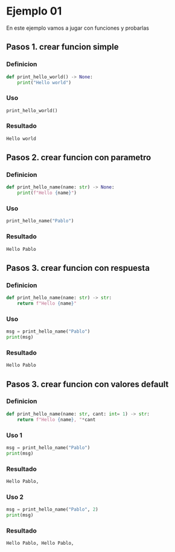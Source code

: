 # Ejemplo 01

En este ejemplo vamos a jugar con funciones y probarlas


## Pasos 1. crear funcion simple

### Definicion

```python
def print_hello_world() -> None:
    print("Hello world")
```

### Uso

```python
print_hello_world()
```

### Resultado

```python
Hello world
```

## Pasos 2. crear funcion con parametro

### Definicion

```python
def print_hello_name(name: str) -> None:
    print(f"Hello {name}")
```

### Uso

```python
print_hello_name("Pablo")
```

### Resultado

```python
Hello Pablo
```

## Pasos 3. crear funcion con respuesta

### Definicion

```python
def print_hello_name(name: str) -> str:
    return f"Hello {name}"
```

### Uso

```python
msg = print_hello_name("Pablo")
print(msg)
```

### Resultado

```python
Hello Pablo
```

## Pasos 3. crear funcion con valores default

### Definicion

```python
def print_hello_name(name: str, cant: int= 1) -> str:
    return f"Hello {name}, "*cant
```

### Uso 1

```python
msg = print_hello_name("Pablo")
print(msg)
```

### Resultado

```python
Hello Pablo,
```

### Uso 2

```python
msg = print_hello_name("Pablo", 2)
print(msg)
```

### Resultado

```python
Hello Pablo, Hello Pablo,
```
